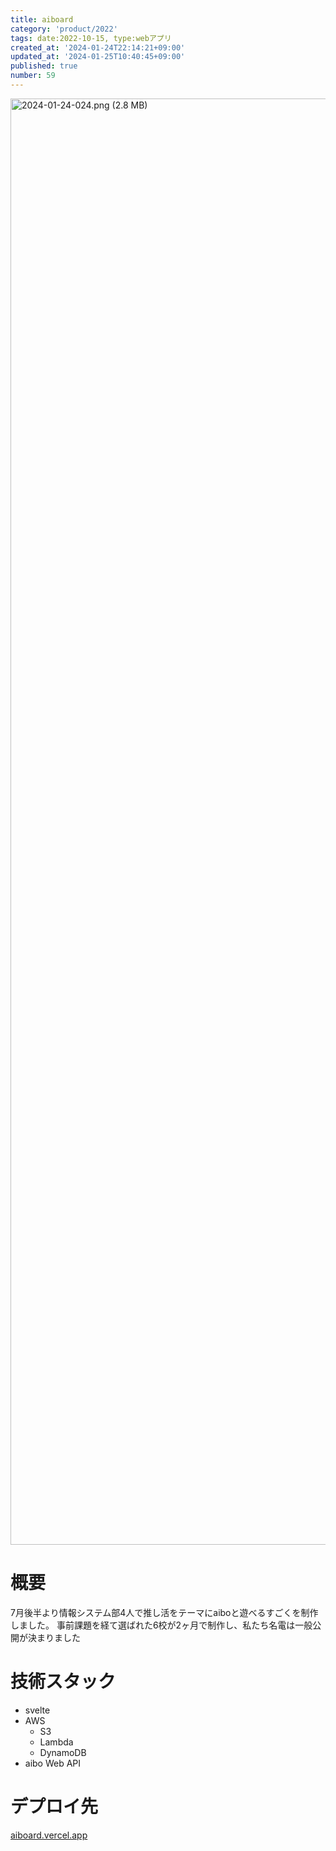 ```yaml
---
title: aiboard
category: 'product/2022'
tags: date:2022-10-15, type:webアプリ
created_at: '2024-01-24T22:14:21+09:00'
updated_at: '2024-01-25T10:40:45+09:00'
published: true
number: 59
---
```


<img width="2314" alt="2024-01-24-024.png (2.8 MB)" src="/images/articles/59/2d65f759-a1b5-4c76-ba15-a418e83dfb4c.webp">


# 概要
7月後半より情報システム部4人で推し活をテーマにaiboと遊べるすごくを制作しました。
事前課題を経て選ばれた6校が2ヶ月で制作し、私たち名電は一般公開が決まりました

# 技術スタック
- svelte
- AWS
    - S3
    - Lambda
    - DynamoDB
- aibo Web API

# デプロイ先
[aiboard.vercel.app](https://aiboard.vercel.app/)

